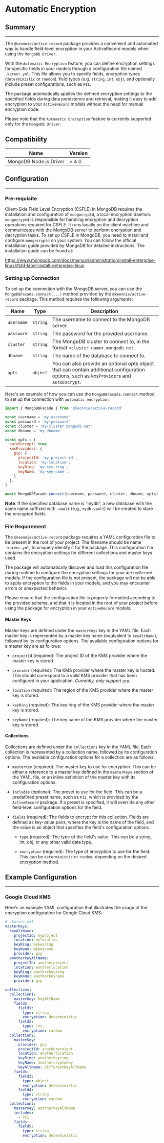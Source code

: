 # Automatic Encryption

## Summary

---

The `@keonnie/active-record` package provides a convenient and automated way to handle field-level encryption in your ActiveRecord models when using the `MongoDB Driver`.

With the `Automatic Encryption` feature, you can define encryption settings for specific fields in your models through a configuration file named `.karenc.yml`. This file allows you to specify fields, encryption types (`deterministic` or `random`), field types (e.g. `string`, `int`, `obj`), and optionally include preset configurations, such as `PII`.

The package automatically applies the defined encryption settings to the specified fields during data persistence and retrieval, making it easy to add encryption to your `ActiveRecord` models without the need for manual encryption code.

Please note that the `Automatic Encryption` feature is currently supported only for the `MongoDB Driver`.

## Compatibility

| Name                   | Version |
| ---------------------- | ------- |
| MongoDB Node.js Driver | > 4.0   |

## Configuration

---

### Pre-requisite

Client-Side Field Level Encryption (CSFLE) in MongoDB requires the installation and configuration of `mongocryptd`, a local encryption daemon. `mongocryptd` is responsible for handling encryption and decryption operations required for CSFLE. It runs locally on the client machine and communicates with the MongoDB server to perform encryption and decryption tasks. To set up CSFLE in MongoDB, you need to install and configure `mongocryptd` on your system. You can follow the official installation guide provided by MongoDB for detailed instructions. The installation guide can be found at:

https://www.mongodb.com/docs/manual/administration/install-enterprise-linux/#std-label-install-enterprise-linux

### Setting up Connection

To set up the connection with the MongoDB server, you can use the `MongoDBFacade.connect(...)` method provided by the `@keonnie/active-record` package. This method requires the following arguments:

| Name       | Type     | Description                                                                                                                               |
| ---------- | -------- | ----------------------------------------------------------------------------------------------------------------------------------------- |
| `username` | `string` | The username to connect to the MongoDB server.                                                                                            |
| `password` | `string` | The password for the provided username.                                                                                                   |
| `cluster`  | `string` | The MongoDB cluster to connect to, in the format `<cluster-name>.mongodb.net`.                                                            |
| `dbname`   | `string` | The name of the database to connect to.                                                                                                   |
| `opts`     | `object` | You can also provide an optional opts object that can contain additional configuration options, such as `kmsProviders` and `autoEncrypt`. |

Here's an example of how you can use the `MongoDBFacade.connect` method to set up the connection with `automatic encryption`:

```js
import { MongoDBFacade } from '@keonnie/active-record'

const username = 'my-username'
const password = 'my-password'
const cluster = 'my-cluster.mongodb.net'
const dbname = 'my-dbname'

const opts = {
  autoEncrypt: true
  kmsProviders: {
    gcp: {
      projectId: 'my-project-id',
      location: 'my-location',
      keyRing: 'my-key-ring',
      keyName: 'my-key-name',
    }
  },
}

await MongoDBFacade.connect(username, password, cluster, dbname, opts);
```

**Note**: If the specified database name is "mydb", a new database with the same name suffixed with `-vault` (e.g., `mydb-vault`) will be created to store the encrypted fields.

### File Requirement

The `@keonnie/active-record` package requires a YAML configuration file to be present in the root of your project. The filename should be name `.karenc.yml`, to uniquely identify it for the package. This configuration file contains the encryption settings for different collections and master keys used.

The package will automatically discover and load this configuration file during runtime to configure the encryption settings for your `ActiveRecord` models. If the configuration file is not present, the package will not be able to apply encryption to the fields in your models, and you may encounter errors or unexpected behavior.

Please ensure that the configuration file is properly formatted according to the provided schema, and that it is located in the root of your project before using the package for encryption in your `ActiveRecord` models.

#### **Master Keys**

Master keys are defined under the `masterKeys` key in the YAML file. Each master key is represented by a master key name (equivalent to `keyAltName`), followed by its configuration options. The available configuration options for a master key are as follows:

- `projectId` (required): The project ID of the KMS provider where the master key is stored.

- `provider` (required): The KMS provider where the master key is hosted. This should correspond to a valid KMS provider that has been configured in your application. _Currently, only support `gcp`_.

- `location` (required): The region of the KMS provider where the master key is stored.

- `keyRing` (required): The key ring of the KMS provider where the master key is stored.

- `keyName` (required): The key name of the KMS provider where the master key is stored.

#### **Collections**

Collections are defined under the `collections` key in the YAML file. Each collection is represented by a collection name, followed by its configuration options. The available configuration options for a collection are as follows:

- `masterKey` (required): The master key to use for encryption. This can be either a reference to a master key defined in the `masterKeys` section of the YAML file, or an inline definition of the master key with its configuration options.

- `includes` (optional): The preset to use for the field. This can be a predefined preset name, such as `PII`, which is provided by the `ActiveRecord` package. If a preset is specified, it will override any other field-level configuration options for the field.

- `fields` (required): The fields to encrypt for this collection. Fields are defined as key-value pairs, where the key is the name of the field, and the value is an object that specifies the field's configuration options.

  - `type` (required): The type of the field's value. This can be a string, int, obj, or any other valid data type.

  - `encryption` (required): The type of encryption to use for the field. This can be `deterministic` or `random`, depending on the desired encryption method.

## Example Configuration

---

### Google Cloud KMS

Here's an example YAML configuration that illustrates the usage of the encryption configuration for Google Cloud KMS:

```yaml
# .karenc.yml
masterKeys:
  keyAltName:
    projectId: myproject
    location: mylocation
    keyRing: mykeyring
    keyName: mykeyname
    provider: gcp
  anotherkeyAltName:
    projectId: anotherproject
    location: anotherlocation
    keyRing: anotherkeyring
    keyName: anotherkeyname
    provider: gcp

collections:
  collection1:
    masterKey: keyAltName
    fields:
      field1:
        type: string
        encryption: deterministic
      field2:
        type: int
        encryption: random
  collection2:
    masterKey:
      provider: gcp
      projectId: anotherproject
      location: anotherlocation
      keyRing: anotherkeyring
      keyName: anothercryptokey
      keyAltName: differentKeyAltName
    fields:
      field3:
        type: object
        encryption: deterministic
      field4:
        type: string
        encryption: random
  collection3:
    masterKey: anotherkeyAltName
    includes:
      - PII
    fields:
      field5:
        type: string
        encryption: deterministic
```
